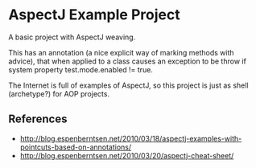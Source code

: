 AspectJ Example Project
===============

A basic project with AspectJ weaving.

This has an annotation (a nice explicit way of marking methods with advice), that when applied to a class
causes an exception to be throw if system property test.mode.enabled != true.

The Internet is full of examples of AspectJ, so this project is just as shell (archetype?) for AOP projects.

References
---
 * http://blog.espenberntsen.net/2010/03/18/aspectj-examples-with-pointcuts-based-on-annotations/
 * http://blog.espenberntsen.net/2010/03/20/aspectj-cheat-sheet/


